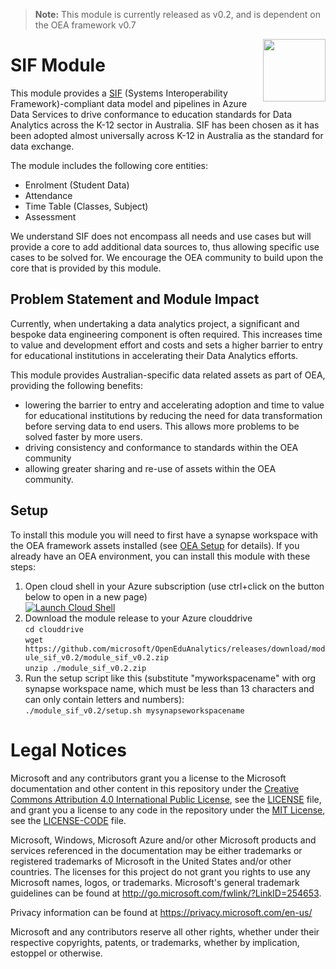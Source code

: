 > **Note:** This module is currently released as v0.2, and is dependent on the OEA framework v0.7

<img align="right" height="100" src="https://github.com/microsoft/OpenEduAnalytics/blob/main/docs/pics/oea-logo-nobg.png">

# SIF Module
This module provides a [SIF](http://specification.sifassociation.org/Implementation/AU/3.4.7/index.html) (Systems Interoperability Framework)-compliant data model and pipelines in Azure Data Services to drive conformance to education standards for Data Analytics across the K-12 sector in Australia. SIF has been chosen as it has been adopted almost universally across K-12 in Australia as the standard for data exchange.

The module includes the following core entities: 
- Enrolment (Student Data)
- Attendance
- Time Table (Classes, Subject) 
- Assessment

We understand SIF does not encompass all needs and use cases but will provide a core to add additional data sources to, thus allowing specific use cases to be solved for. We encourage the OEA community to build upon the core that is provided by this module.

## Problem Statement and Module Impact
Currently, when undertaking a data analytics project, a significant and bespoke data engineering component is often required. This increases time to value and development effort and costs and sets a higher barrier to entry for educational institutions in accelerating their Data Analytics efforts. 

This module provides Australian-specific data related assets as part of OEA, providing the following benefits:
-	lowering the barrier to entry and accelerating adoption and time to value for educational institutions by reducing the need for data transformation before serving data to end users. This allows more problems to be solved faster by more users.
-	driving consistency and conformance to standards within the OEA community
-	allowing greater sharing and re-use of assets within the OEA community.

## Setup
To install this module you will need to first have a synapse workspace with the OEA framework assets installed (see [OEA Setup](https://github.com/microsoft/OpenEduAnalytics#setup) for details).
If you already have an OEA environment, you can install this module with these steps:
1) Open cloud shell in your Azure subscription (use ctrl+click on the button below to open in a new page)\
[![Launch Cloud Shell](https://azurecomcdn.azureedge.net/mediahandler/acomblog/media/Default/blog/launchcloudshell.png "Launch Cloud Shell")](https://shell.azure.com/bash)
1) Download the module release to your Azure clouddrive \
`cd clouddrive`\
`wget https://github.com/microsoft/OpenEduAnalytics/releases/download/module_sif_v0.2/module_sif_v0.2.zip`\
`unzip ./module_sif_v0.2.zip`
1) Run the setup script like this (substitute "myworkspacename" with org synapse workspace name, which must be less than 13 characters and can only contain letters and numbers): \
`./module_sif_v0.2/setup.sh mysynapseworkspacename`

# Legal Notices
Microsoft and any contributors grant you a license to the Microsoft documentation and other content
in this repository under the [Creative Commons Attribution 4.0 International Public License](https://creativecommons.org/licenses/by/4.0/legalcode),
see the [LICENSE](LICENSE) file, and grant you a license to any code in the repository under the [MIT License](https://opensource.org/licenses/MIT), see the
[LICENSE-CODE](LICENSE-CODE) file.

Microsoft, Windows, Microsoft Azure and/or other Microsoft products and services referenced in the documentation
may be either trademarks or registered trademarks of Microsoft in the United States and/or other countries.
The licenses for this project do not grant you rights to use any Microsoft names, logos, or trademarks.
Microsoft's general trademark guidelines can be found at http://go.microsoft.com/fwlink/?LinkID=254653.

Privacy information can be found at https://privacy.microsoft.com/en-us/

Microsoft and any contributors reserve all other rights, whether under their respective copyrights, patents,
or trademarks, whether by implication, estoppel or otherwise.
